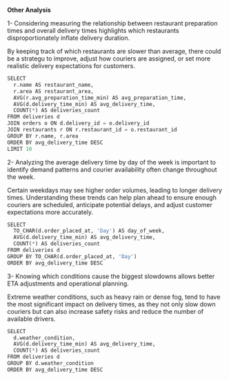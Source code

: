 **Other Analysis**

1- Considering measuring the relationship between restaurant preparation times and overall delivery times highlights which restaurants disproportionately inflate delivery duration.

By keeping track of which restaurants are slower than average, there could be a strategu to improve, adjust how couriers are assigned, or set more realistic delivery expectations for customers.


```python
SELECT 
  r.name AS restaurant_name,
  r.area AS restaurant_area,
  AVG(r.avg_preparation_time_min) AS avg_preparation_time,
  AVG(d.delivery_time_min) AS avg_delivery_time,
  COUNT(*) AS deliveries_count
FROM deliveries d
JOIN orders o ON d.delivery_id = o.delivery_id
JOIN restaurants r ON r.restaurant_id = o.restaurant_id
GROUP BY r.name, r.area
ORDER BY avg_delivery_time DESC
LIMIT 10
```

2- Analyzing the average delivery time by day of the week is important to identify demand patterns and courier availability often change throughout the week. 

Certain weekdays may see higher order volumes, leading to longer delivery times. Understanding these trends can help plan ahead to ensure enough couriers are scheduled, anticipate potential delays, and adjust customer expectations more accurately.


```python
SELECT 
  TO_CHAR(d.order_placed_at, 'Day') AS day_of_week,
  AVG(d.delivery_time_min) AS avg_delivery_time,
  COUNT(*) AS deliveries_count
FROM deliveries d
GROUP BY TO_CHAR(d.order_placed_at, 'Day')
ORDER BY avg_delivery_time DESC
```

3- Knowing which conditions cause the biggest slowdowns allows better ETA adjustments and operational planning. 

Extreme weather conditions, such as heavy rain or dense fog, tend to have the most significant impact on delivery times, as they not only slow down couriers but can also increase safety risks and reduce the number of available drivers.


```python
SELECT 
  d.weather_condition,
  AVG(d.delivery_time_min) AS avg_delivery_time,
  COUNT(*) AS deliveries_count
FROM deliveries d
GROUP BY d.weather_condition
ORDER BY avg_delivery_time DESC
```
